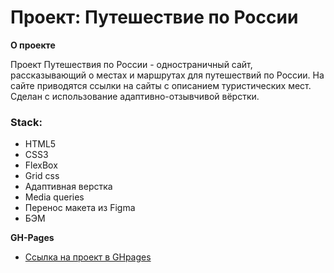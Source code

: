# Проект: Путешествие по России

**О проекте**

Проект Путешествия по России -  одностраничный сайт, рассказывающий о местах и маршрутах для путешествий по России.
На сайте приводятся ссылки на сайты с описанием туристических мест. Сделан с использование адаптивно-отзывчивой вёрстки.

### Stack:
* HTML5
* CSS3
* FlexBox
* Grid css
* Адаптивная верстка
* Media queries
* Перенос макета из Figma
* БЭМ


**GH-Pages**

* [Ссылка на проект в GHpages](https://dmitrybalaev.github.io/russian-travel/)
